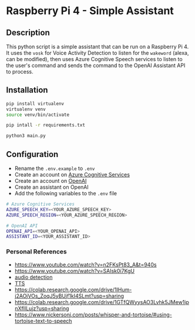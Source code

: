 # Raspberry Pi 4 - Simple Assistant


## Description

This python script is a simple assistant that can be run on a Raspberry Pi 4. It uses the `vosk` for Voice Activity Detection to listen for the `wakeword` (alexa, can be modified), then uses Azure Cognitive Speech services to listen to the user's command and sends the command to the OpenAI Assistant API to process. 


## Installation

```bash
pip install virtualenv
virtualenv venv
source venv/bin/activate

pip intall -r requirements.txt

python3 main.py
```

## Configuration

- Rename the `.env.example` to `.env`
- Create an account on [Azure Cognitive Services](https://azure.microsoft.com/en-us/services/cognitive-services/speech-to-text/)
- Create an account on [OpenAI](https://beta.openai.com/signup/)
- Create an assistant on OpenAI
- Add the following variables to the `.env` file
```bash
# Azure Cognitive Services
AZURE_SPEECH_KEY=<YOUR_AZURE_SPEECH_KEY>
AZURE_SPEECH_REGION=<YOUR_AZURE_SPEECH_REGION>

# OpenAI API
OPENAI_API=<YOUR_OPENAI_API>
ASSISTANT_ID=<YOUR_ASSISTANT_ID>
```






### Personal References
- https://www.youtube.com/watch?v=n2FKsPt83_A&t=940s
- https://www.youtube.com/watch?v=SAIsk0i7KgU
- [audio detection](https://stackoverflow.com/questions/59698199/how-to-detect-input-audio-existence-and-do-action-whenever-it-exists)
- [TTS](https://www.nickersonj.com/posts/whisper-and-tortoise/#using-tortoise-text-to-speech)
- https://colab.research.google.com/drive/1IHum-j2AOjVOs_ZoqJ5yBUjf1kI4SLmt?usp=sharing
- https://colab.research.google.com/drive/1GTfQWyysAO3Lvhk5JMew1ipnXflILujz?usp=sharing
- https://www.nickersonj.com/posts/whisper-and-tortoise/#using-tortoise-text-to-speech